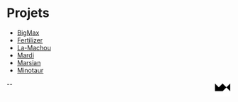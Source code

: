 # Projets
- [BigMax](https://ideometre.fr/BigMax)
- [Fertilizer](https://ideometre.fr/Fertilizer)
- [La-Machou](https://ideometre.fr/La-Machou)
- [Mardi](https://ideometre.fr/Mardi)
- [Marsian](https://ideometre.fr/Marsian)
- [Minotaur](https://ideometre.fr/Minotaur)

<a href="https://maxime.hanicotte.net"><img src="mx-logo.png" width="36" alt="MX" align="right"></a>

--
